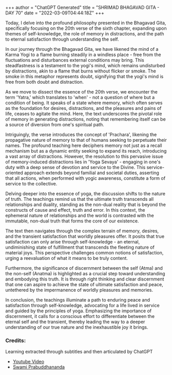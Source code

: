 +++
author = "ChatGPT Generated"
title = "SHRIMAD BHAGAVAD GITA - DAY 70"
date = "2022-03-09T04:44:18Z"
+++

Today, I delve into the profound philosophy presented in the Bhagavad Gita, specifically focusing on the 20th verse of the sixth chapter, expanding upon themes of self-knowledge, the role of memory in distractions, and the path to eternal satisfaction through understanding the self.

In our journey through the Bhagavad Gita, we have likened the mind of a Karma Yogi to a flame burning steadily in a windless place - free from the fluctuations and disturbances external conditions may bring. This steadfastness is a testament to the yogi's mind, which remains undisturbed by distractions, akin to a flame that burns without flicker or smoke. The smoke in this metaphor represents doubt, signifying that the yogi's mind is free from both doubt and distraction.

As we move to dissect the essence of the 20th verse, we encounter the term 'Yatra,' which translates to 'when' - not a question of where but a condition of being. It speaks of a state where memory, which often serves as the foundation for desires, distractions, and the pleasures and pains of life, ceases to agitate the mind. Here, the text underscores the pivotal role of memory in generating distractions, noting that remembering itself can be a source of diversion from one's spiritual path.

Intriguingly, the verse introduces the concept of 'Prachara', likening the propagative nature of memory to that of humans seeking to perpetuate their names. The profound teaching here deciphers memory not just as a recall mechanism but as a dynamic entity seeking to expand its reach, introducing a vast array of distractions. However, the resolution to this pervasive issue of memory-induced distractions lies in 'Yoga Sevaya' - engaging in one's duty with a deep sense of devotion and service to the Divine. This service-oriented approach extends beyond familial and societal duties, asserting that all actions, when performed with yogic awareness, constitute a form of service to the collective.

Delving deeper into the essence of yoga, the discussion shifts to the nature of truth. The teachings remind us that the ultimate truth transcends all relationships and duality, standing as the non-dual reality that is beyond the constructs of cause and effect, truth and error. In this context, the ephemeral nature of relationships and the world is contrasted with the immutable, non-dual truth that forms the core of our existence.

The text then navigates through the complex terrain of memory, desires, and the transient satisfaction that worldly pleasures offer. It posits that true satisfaction can only arise through self-knowledge - an eternal, undiminishing state of fulfillment that transcends the fleeting nature of material joys. This perspective challenges common notions of satisfaction, urging a reevaluation of what it means to be truly content.

Furthermore, the significance of discernment between the self (Atma) and the non-self (Anatma) is highlighted as a crucial step toward understanding and embodying this truth. It is through right thinking and clear discernment that one can aspire to achieve the state of ultimate satisfaction and peace, untethered by the impermanence of worldly pleasures and memories.

In conclusion, the teachings illuminate a path to enduring peace and satisfaction through self-knowledge, advocating for a life lived in service and guided by the principles of yoga. Emphasizing the importance of discernment, it calls for a conscious effort to differentiate between the eternal self and the transient, thereby leading the way to a deeper understanding of our true nature and the inexhaustible joy it brings.

### Credits:
Learning extracted through subtitles and then articulated by ChatGPT

* [Youtube Video](https://www.youtube.com/watch?v=Q4yR8vvGgxA)
* [Swami Prabuddhananda](https://www.youtube.com/@upanishadswithswamiprabudd4019/streams)
